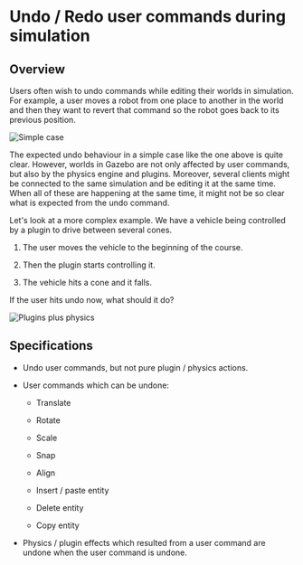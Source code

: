 # Undo / Redo user commands during simulation

## Overview

Users often wish to undo commands while editing their worlds in simulation. For
example, a user moves a robot from one place to another in the world and then
they want to revert that command so the robot goes back to its previous
position.

![Simple case](https://bytebucket.org/osrf/gazebo_design/raw/341d26c17ada15ec67f46048fd30a404c47a46f4/undo/simple_case.png)

The expected undo behaviour in a simple case like the one above is quite clear.
However, worlds in Gazebo are not only affected by user commands, but also by
the physics engine and plugins. Moreover, several clients might be connected to the same
simulation and be editing it at the same time. When all of these are happening at
the same time, it might not be so clear what is expected from the undo command.

Let's look at a more complex example. We have a vehicle being controlled by a
plugin to drive between several cones.

1. The user moves the vehicle to the beginning of the course.

1. Then the plugin starts controlling it.

1. The vehicle hits a cone and it falls.

If the user hits undo now, what should it do?

![Plugins plus physics](https://bytebucket.org/osrf/gazebo_design/raw/341d26c17ada15ec67f46048fd30a404c47a46f4/undo/cmd_plugin_physics.png)

## Specifications

* Undo user commands, but not pure plugin / physics actions.

* User commands which can be undone:

    + Translate

    + Rotate

    + Scale

    + Snap

    + Align

    + Insert / paste entity

    + Delete entity

    + Copy entity

* Physics / plugin effects which resulted from a user command are undone when
the user command is undone.







